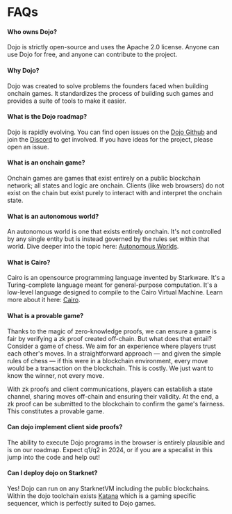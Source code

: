 # FAQs

#### Who owns Dojo?

Dojo is strictly open-source and uses the Apache 2.0 license. Anyone can use Dojo for free, and anyone can contribute to the project.

#### Why Dojo?

Dojo was created to solve problems the founders faced when building onchain games. It standardizes the process of building such games and provides a suite of tools to make it easier.

#### What is the Dojo roadmap?

Dojo is rapidly evolving. You can find open issues on the [Dojo Github](https://github.com/dojoengine/dojo/issues) and join the [Discord](https://discord.gg/vUN4Xq9Qv6) to get involved. If you have ideas for the project, please open an issue.

#### What is an onchain game?

Onchain games are games that exist entirely on a public blockchain network; all states and logic are onchain. Clients (like web browsers) do not exist on the chain but exist purely to interact with and interpret the onchain state.

#### What is an autonomous world?

An autonomous world is one that exists entirely onchain. It's not controlled by any single entity but is instead governed by the rules set within that world. Dive deeper into the topic here: [Autonomous Worlds](/theory/autonomous-worlds.md).

#### What is Cairo?

Cairo is an opensource programming language invented by Starkware. It's a Turing-complete language meant for general-purpose computation. It's a low-level language designed to compile to the Cairo Virtual Machine. Learn more about it here: [Cairo](/theory/cairo.md).

#### What is a provable game?

Thanks to the magic of zero-knowledge proofs, we can ensure a game is fair by verifying a zk proof created off-chain. But what does that entail? Consider a game of chess. We aim for an experience where players trust each other's moves. In a straightforward approach — and given the simple rules of chess — if this were in a blockchain environment, every move would be a transaction on the blockchain. This is costly. We just want to know the winner, not every move.

With zk proofs and client communications, players can establish a state channel, sharing moves off-chain and ensuring their validity. At the end, a zk proof can be submitted to the blockchain to confirm the game's fairness. This constitutes a provable game.

#### Can dojo implement client side proofs?

The ability to execute Dojo programs in the browser is entirely plausible and is on our roadmap. Expect q1/q2 in 2024, or if you are a specalist in this jump into the code and help out!

#### Can I deploy dojo on Starknet?

Yes! Dojo can run on any StarknetVM including the public blockchains. Within the dojo toolchain exists [Katana](/toolchain/katana/overview.md) which is a gaming specific sequencer, which is perfectly suited to Dojo games.

